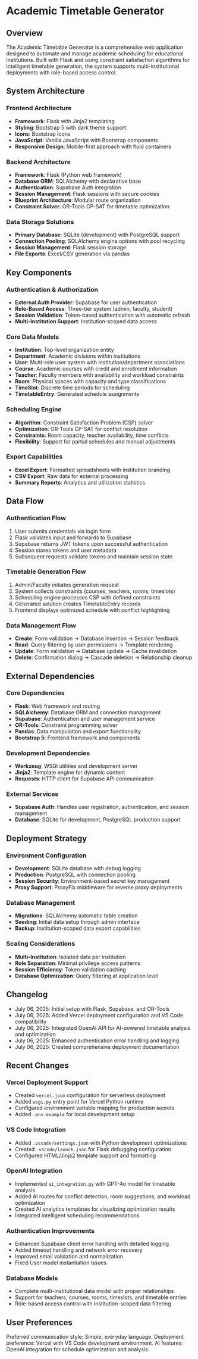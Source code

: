 # Academic Timetable Generator

## Overview

The Academic Timetable Generator is a comprehensive web application designed to automate and manage academic scheduling for educational institutions. Built with Flask and using constraint satisfaction algorithms for intelligent timetable generation, the system supports multi-institutional deployments with role-based access control.

## System Architecture

### Frontend Architecture
- **Framework**: Flask with Jinja2 templating
- **Styling**: Bootstrap 5 with dark theme support
- **Icons**: Bootstrap Icons
- **JavaScript**: Vanilla JavaScript with Bootstrap components
- **Responsive Design**: Mobile-first approach with fluid containers

### Backend Architecture
- **Framework**: Flask (Python web framework)
- **Database ORM**: SQLAlchemy with declarative base
- **Authentication**: Supabase Auth integration
- **Session Management**: Flask sessions with secure cookies
- **Blueprint Architecture**: Modular route organization
- **Constraint Solver**: OR-Tools CP-SAT for timetable optimization

### Data Storage Solutions
- **Primary Database**: SQLite (development) with PostgreSQL support
- **Connection Pooling**: SQLAlchemy engine options with pool recycling
- **Session Management**: Flask session storage
- **File Exports**: Excel/CSV generation via pandas

## Key Components

### Authentication & Authorization
- **External Auth Provider**: Supabase for user authentication
- **Role-Based Access**: Three-tier system (admin, faculty, student)
- **Session Validation**: Token-based authentication with automatic refresh
- **Multi-Institution Support**: Institution-scoped data access

### Core Data Models
- **Institution**: Top-level organization entity
- **Department**: Academic divisions within institutions
- **User**: Multi-role user system with institution/department associations
- **Course**: Academic courses with credit and enrollment information
- **Teacher**: Faculty members with availability and workload constraints
- **Room**: Physical spaces with capacity and type classifications
- **TimeSlot**: Discrete time periods for scheduling
- **TimetableEntry**: Generated schedule assignments

### Scheduling Engine
- **Algorithm**: Constraint Satisfaction Problem (CSP) solver
- **Optimization**: OR-Tools CP-SAT for conflict resolution
- **Constraints**: Room capacity, teacher availability, time conflicts
- **Flexibility**: Support for partial schedules and manual adjustments

### Export Capabilities
- **Excel Export**: Formatted spreadsheets with institution branding
- **CSV Export**: Raw data for external processing
- **Summary Reports**: Analytics and utilization statistics

## Data Flow

### Authentication Flow
1. User submits credentials via login form
2. Flask validates input and forwards to Supabase
3. Supabase returns JWT tokens upon successful authentication
4. Session stores tokens and user metadata
5. Subsequent requests validate tokens and maintain session state

### Timetable Generation Flow
1. Admin/Faculty initiates generation request
2. System collects constraints (courses, teachers, rooms, timeslots)
3. Scheduling engine processes CSP with defined constraints
4. Generated solution creates TimetableEntry records
5. Frontend displays optimized schedule with conflict highlighting

### Data Management Flow
- **Create**: Form validation → Database insertion → Session feedback
- **Read**: Query filtering by user permissions → Template rendering
- **Update**: Form validation → Database update → Cache invalidation
- **Delete**: Confirmation dialog → Cascade deletion → Relationship cleanup

## External Dependencies

### Core Dependencies
- **Flask**: Web framework and routing
- **SQLAlchemy**: Database ORM and connection management
- **Supabase**: Authentication and user management service
- **OR-Tools**: Constraint programming solver
- **Pandas**: Data manipulation and export functionality
- **Bootstrap 5**: Frontend framework and components

### Development Dependencies
- **Werkzeug**: WSGI utilities and development server
- **Jinja2**: Template engine for dynamic content
- **Requests**: HTTP client for Supabase API communication

### External Services
- **Supabase Auth**: Handles user registration, authentication, and session management
- **Database**: SQLite for development, PostgreSQL production support

## Deployment Strategy

### Environment Configuration
- **Development**: SQLite database with debug logging
- **Production**: PostgreSQL with connection pooling
- **Session Security**: Environment-based secret key management
- **Proxy Support**: ProxyFix middleware for reverse proxy deployments

### Database Management
- **Migrations**: SQLAlchemy automatic table creation
- **Seeding**: Initial data setup through admin interface
- **Backup**: Institution-scoped data export capabilities

### Scaling Considerations
- **Multi-Institution**: Isolated data per institution
- **Role Separation**: Minimal privilege access patterns
- **Session Efficiency**: Token validation caching
- **Database Optimization**: Query filtering at application level

## Changelog
- July 06, 2025: Initial setup with Flask, Supabase, and OR-Tools
- July 06, 2025: Added Vercel deployment configuration and VS Code compatibility
- July 06, 2025: Integrated OpenAI API for AI-powered timetable analysis and optimization
- July 06, 2025: Enhanced authentication error handling and logging
- July 06, 2025: Created comprehensive deployment documentation

## Recent Changes

### Vercel Deployment Support
- Created `vercel.json` configuration for serverless deployment
- Added `wsgi.py` entry point for Vercel Python runtime
- Configured environment variable mapping for production secrets
- Added `.env.example` for local development setup

### VS Code Integration
- Added `.vscode/settings.json` with Python development optimizations
- Created `.vscode/launch.json` for Flask debugging configuration
- Configured HTML/Jinja2 template support and formatting

### OpenAI Integration
- Implemented `ai_integration.py` with GPT-4o model for timetable analysis
- Added AI routes for conflict detection, room suggestions, and workload optimization
- Created AI analytics templates for visualizing optimization results
- Integrated intelligent scheduling recommendations

### Authentication Improvements  
- Enhanced Supabase client error handling with detailed logging
- Added timeout handling and network error recovery
- Improved email validation and normalization
- Fixed User model instantiation issues

### Database Models
- Complete multi-institutional data model with proper relationships
- Support for teachers, courses, rooms, timeslots, and timetable entries
- Role-based access control with institution-scoped data filtering

## User Preferences

Preferred communication style: Simple, everyday language.
Deployment preference: Vercel with VS Code development environment.
AI features: OpenAI integration for schedule optimization and analysis.